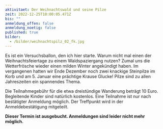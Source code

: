 ```yaml
---
aktivitaet: Der Weihnachtswald und seine Pilze
zeit: 2022-12-25T10:00:05.471Z
bis: ""
anmeldung_offen: false
anmeldung_noetig: false
published: true
bilder:
  - /bilder/weihnachtspilz_02_fk.jpg
---
```

Es ist ein Versuchsballon, den ich hier starte. Warum nicht mal einen der Weihnachtsfeiertage zu einem Waldspaziergang nutzen? Zumal uns die Wetterfrösche wieder einen milden Winter angekündigt haben. Im vergangenen hatten wir Ende Dezember noch zwei knackige Steinpilze im Korb und am 5. Januar eine prächtige Krause Glucke! Pilze sind zu allen Jahreszeiten ein spannendes Thema.

Die Teilnahmegebühr für die etwa dreistündige Wanderung beträgt 10 Euro. Begleitende Kinder sind natürlich kostenlos. Eine Teilnahme ist nur nach bestätigter Anmeldung möglich. Der Treffpunkt wird in der Anmeldebestätigung mitgeteilt.

**Dieser Termin ist ausgebucht. Anmeldungen sind leider nicht mehr möglich.**